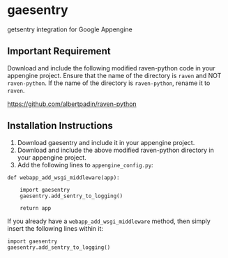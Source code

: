 # gaesentry
getsentry integration for Google Appengine

## Important Requirement

Download and include the following modified raven-python code in your appengine project. Ensure that the name of the directory is `raven` and NOT `raven-python`. If the name of the directory is `raven-python`, rename it to `raven`.

https://github.com/albertpadin/raven-python


## Installation Instructions

1. Download gaesentry and include it in your appengine project.
2. Download and include the above modified raven-python directory in your appengine project.
3. Add the following lines to `appengine_config.py`:

```
def webapp_add_wsgi_middleware(app):

    import gaesentry
    gaesentry.add_sentry_to_logging()
    
    return app
```

If you already have a `webapp_add_wsgi_middleware` method, then simply insert the following lines within it:

```
import gaesentry
gaesentry.add_sentry_to_logging()
```

